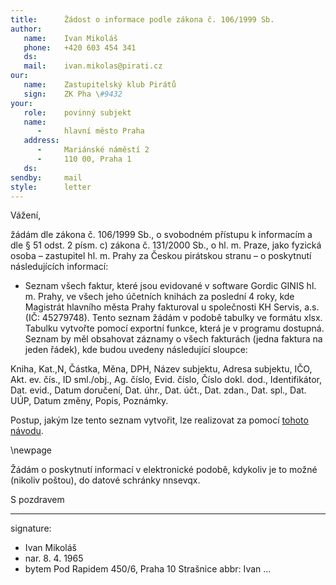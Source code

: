 ```yaml
---
title:      Žádost o informace podle zákona č. 106/1999 Sb.
author:
   name:    Ivan Mikoláš
   phone:   +420 603 454 341
   ds:      
   mail:    ivan.mikolas@pirati.cz
our:
   name:    Zastupitelský klub Pirátů
   sign:    ZK Pha \#9432
your:
   role:    povinný subjekt
   name:    
      -     hlavní město Praha
   address:
      -     Mariánské náměstí 2
      -     110 00, Praha 1
   ds:      
sendby:     mail
style:      letter
---
```


Vážení,

žádám dle zákona č. 106/1999 Sb., o svobodném přístupu k informacím a dle § 51 odst. 2 písm. c) zákona č. 131/2000 Sb., o hl. m. Praze, jako fyzická osoba – zastupitel hl. m. Prahy za Českou pirátskou stranu – o poskytnutí následujících informací:

* Seznam všech faktur, které jsou evidované v software Gordic GINIS hl. m. Prahy, ve všech jeho účetních knihách za poslední 4 roky, kde Magistrát hlavního města Prahy fakturoval u společnosti KH Servis, a.s. (IČ: 45279748). Tento seznam žádám v podobě tabulky ve formátu xlsx. Tabulku vytvořte pomocí exportní funkce, která je v programu dostupná. Seznam by měl obsahovat záznamy o všech fakturách (jedna faktura na jeden řádek), kde budou uvedeny následující sloupce:

Kniha, Kat.,N, Částka, Měna, DPH, Název subjektu, Adresa subjektu, IČO, Akt. ev. čís., ID sml./obj., Ag. číslo, Evid. číslo, Číslo dokl. dod., Identifikátor, Dat. evid., Datum doručení, Dat. úhr., Dat. účt., Dat. zdan., Dat. spl., Dat. UÚP, Datum změny, Popis, Poznámky.

Postup, jakým lze tento seznam vytvořit, lze realizovat za pomocí [tohoto návodu](https://github.com/pirati-cz/KlubPraha/blob/master/materialy/navod/navod-druhy.md).

\newpage


Žádám o poskytnutí informací v elektronické podobě, kdykoliv je to možné (nikoliv poštou), do datové schránky nnsevqx. 

S pozdravem

---
signature:
  - Ivan Mikoláš
  - nar. 8. 4. 1965
  - bytem Pod Rapidem 450/6, Praha 10 Strašnice
abbr:       Ivan
...
